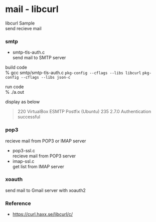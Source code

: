 mail - libcurl
===============

libcurl Sample <br/>
send recieve mail <br/>


### smtp
- smtp-tls-auth.c <br/>
 send mail to SMTP server <br/>

build code <br/>
% gcc smtp/smtp-tls-auth.c `pkg-config --cflags --libs libcurl`  `pkg-config --cflags --libs json-c` <br/>  

run code <br/>
% ./a.out

display as below <br/>
> 220 VirtualBox ESMTP Postfix (Ubuntu) 
> 235 2.7.0 Authentication successful 


### pop3
recieve mail from POP3 or IMAP server <br/>
- pop3-ssl.c <br/>
recieve mail from POP3 server  <br/>
- imap-ssl.c <br/>
get list from IMAP server  <br/>

### xoauth
send mail to Gmail server with xoauth2 <br/>


### Reference <br/>
- https://curl.haxx.se/libcurl/c/

